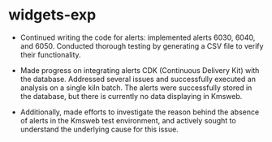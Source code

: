 # widgets-exp
- Continued writing the code for alerts: implemented alerts 6030, 6040, and 6050. Conducted thorough testing by generating a CSV file to verify their functionality.

- Made progress on integrating alerts CDK (Continuous Delivery Kit) with the database. Addressed several issues and successfully executed an analysis on a single kiln batch. The alerts were successfully stored in the database, but there is currently no data displaying in Kmsweb.

- Additionally, made efforts to investigate the reason behind the absence of alerts in the Kmsweb test environment, and actively sought to understand the underlying cause for this issue.
